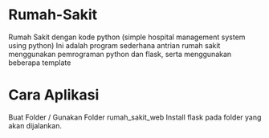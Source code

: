 # Rumah-Sakit
Rumah Sakit dengan kode python (simple hospital management system using python)
Ini adalah program sederhana antrian rumah sakit menggunakan pemrograman python dan flask, serta menggunakan beberapa template

# Cara Aplikasi 
Buat Folder / Gunakan Folder rumah_sakit_web
Install flask pada folder yang akan dijalankan.
